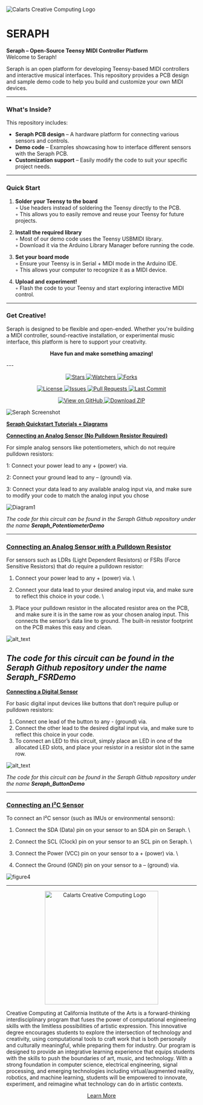 ![Calarts Creative Computing Logo](https://i.imgur.com/235dOcD.png)


# SERAPH



**Seraph – Open-Source Teensy MIDI Controller Platform**  
Welcome to Seraph!

Seraph is an open platform for developing Teensy-based MIDI controllers and interactive musical interfaces. This repository provides a PCB design and sample demo code to help you build and customize your own MIDI devices.

---

### What's Inside?

This repository includes:

- **Seraph PCB design** – A hardware platform for connecting various sensors and controls.  
- **Demo code** – Examples showcasing how to interface different sensors with the Seraph PCB.  
- **Customization support** – Easily modify the code to suit your specific project needs.  

---

### Quick Start

1. **Solder your Teensy to the board**  
   ◦ Use headers instead of soldering the Teensy directly to the PCB.  
   ◦ This allows you to easily remove and reuse your Teensy for future projects.  

2. **Install the required library**  
   ◦ Most of our demo code uses the Teensy USBMIDI library.  
   ◦ Download it via the Arduino Library Manager before running the code.  

3. **Set your board mode**  
   ◦ Ensure your Teensy is in Serial + MIDI mode in the Arduino IDE.  
   ◦ This allows your computer to recognize it as a MIDI device.  

4. **Upload and experiment!**  
   ◦ Flash the code to your Teensy and start exploring interactive MIDI control.  

---

### Get Creative!

Seraph is designed to be flexible and open-ended. Whether you're building a MIDI controller, sound-reactive installation, or experimental music interface, this platform is here to support your creativity.

<p align="center"><strong>Have fun and make something amazing!</strong></p>
---


<p align="center">
  <a href="https://github.com/Calarts-Creative-Computing/Seraph/stargazers">
    <img src="https://img.shields.io/github/stars/Calarts-Creative-Computing/Seraph?style=social" alt="Stars">
  </a>
  <a href="https://github.com/Calarts-Creative-Computing/Seraph/watchers">
    <img src="https://img.shields.io/github/watchers/Calarts-Creative-Computing/Seraph?style=social" alt="Watchers">
  </a>
  <a href="https://github.com/Calarts-Creative-Computing/Seraph/network/members">
    <img src="https://img.shields.io/github/forks/Calarts-Creative-Computing/Seraph?style=social" alt="Forks">
  </a>
</p>

<p align="center">
  <a href="https://github.com/Calarts-Creative-Computing/Seraph/blob/main/LICENSE">
    <img src="https://img.shields.io/github/license/Calarts-Creative-Computing/Seraph" alt="License">
  </a>
  <a href="https://github.com/Calarts-Creative-Computing/Seraph/issues">
    <img src="https://img.shields.io/github/issues/Calarts-Creative-Computing/Seraph" alt="Issues">
  </a>
  <a href="https://github.com/Calarts-Creative-Computing/Seraph/pulls">
    <img src="https://img.shields.io/github/issues-pr/Calarts-Creative-Computing/Seraph" alt="Pull Requests">
  </a>
  <a href="https://github.com/Calarts-Creative-Computing/Seraph/commits/main">
    <img src="https://img.shields.io/github/last-commit/Calarts-Creative-Computing/Seraph" alt="Last Commit">
  </a>
</p>

<p align="center">
  <a href="https://github.com/Calarts-Creative-Computing/Seraph">
    <img src="https://img.shields.io/badge/View_on-GitHub-181717?logo=github&logoColor=white" alt="View on GitHub">
  </a>
  <a href="https://github.com/Calarts-Creative-Computing/Seraph/archive/refs/heads/main.zip">
    <img src="https://img.shields.io/badge/Download-ZIP-28a745?logo=github" alt="Download ZIP">
  </a>
</p>

![Seraph Screenshot](https://i.imgur.com/n9ZP12J.png)


**<span style="text-decoration:underline;">Seraph Quickstart Tutorials + Diagrams</span>**

**<span style="text-decoration:underline;">Connecting an Analog Sensor (No Pulldown Resistor Required)</span>**

For simple analog sensors like potentiometers, which do not require pulldown resistors:

1: Connect your power lead to any + (power) via.

2: Connect your ground lead to any – (ground) via.

3: Connect your data lead to any available analog input via, and make sure to modify your code to match the analog input you chose






![Diagram1](https://i.imgur.com/gaAru7W.png "image_tooltip")


*The code for this circuit can be found in the Seraph Github repository under the name **Seraph_PotentiometerDemo***

---


### **<span style="text-decoration:underline;">Connecting an Analog Sensor *with* a Pulldown Resistor</span>**

For sensors such as LDRs (Light Dependent Resistors) or FSRs (Force Sensitive Resistors) that *do* require a pulldown resistor:



1. Connect your power lead to any + (power) via. \

2. Connect your data lead to your desired analog input via, and make sure to reflect this choice in your code. \

3. Place your pulldown resistor in the allocated resistor area on the PCB, and make sure it is in the same row as your chosen analog input. This connects the sensor’s data line to ground. The built-in resistor footprint on the PCB makes this easy and clean.






![alt_text](https://i.imgur.com/6BPQGN4.png "image_tooltip")


*The code for this circuit can be found in the Seraph Github repository under the name **Seraph_FSRDemo***
---


**<span style="text-decoration:underline;">Connecting a Digital Sensor</span>**

For basic digital input devices like buttons that don’t require pullup or pulldown resistors:



1. Connect one lead of the button to any - (ground) via.
2. Connect the other lead to the desired digital input via, and make sure to reflect this choice in your code.
3. To connect an LED to this circuit, simply place an LED in one of the allocated LED slots, and place your resistor in a resistor slot in the same row.






![alt_text](https://i.imgur.com/5UsLsT5.png) 


*The code for this circuit can be found in the Seraph Github repository under the name **Seraph_ButtonDemo***

---



### **<span style="text-decoration:underline;">Connecting an I²C Sensor</span>**

To connect an I²C sensor (such as IMUs or environmental sensors):



1. Connect the SDA (Data) pin on your sensor to an SDA pin on Seraph.  \

2. Connect the SCL (Clock) pin on your sensor to an SCL pin on Seraph. \

3. Connect the Power (VCC) pin on your sensor to a + (power) via. \

4. Connect the Ground (GND) pin on your sensor to a – (ground) via.

							






![figure4](https://i.imgur.com/VybPBKZ.png "image_tooltip")

---


<p align="center">
  <img src="https://www.hanoverresearch.com/wp-content/uploads/2020/05/CALARTS-01.png" alt="Calarts Creative Computing Logo" width="300"/>
</p>

Creative Computing at California Institute of the Arts is a forward-thinking interdisciplinary program that fuses the power of computational engineering skills with the limitless possibilities of artistic expression. This innovative degree encourages students to explore the intersection of technology and creativity, using computational tools to craft work that is both personally and culturally meaningful, while preparing them for industry. Our program is designed to provide an integrative learning experience that equips students with the skills to push the boundaries of art, music, and technology. With a strong foundation in computer science, electrical engineering, signal processing, and emerging technologies including virtual/augmented reality, robotics, and machine learning, students will be empowered to innovate, experiment, and reimagine what technology can do in artistic contexts.

<p align="center">
  <a href="https://creativecomputing.calarts.edu/">Learn More</a>
</p>
